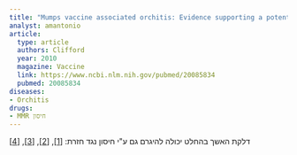 ```yaml
---
title: "Mumps vaccine associated orchitis: Evidence supporting a potential immune-mediated mechanism"
analyst: amantonio
article:
  type: article
  authors: Clifford
  year: 2010
  magazine: Vaccine
  link: https://www.ncbi.nlm.nih.gov/pubmed/20085834
  pubmed: 20085834
diseases:
- Orchitis
drugs:
- MMR חיסון
---
```


דלקת האשך בהחלט יכולה להיגרם גם ע"י חיסון נגד חזרת: [[1]](https://www.ncbi.nlm.nih.gov/pubmed/24164648), [[2]](https://www.ncbi.nlm.nih.gov/pmc/articles/PMC2647202), [[3]](https://www.ncbi.nlm.nih.gov/pubmed/7645149), [[4]](https://www.jstage.jst.go.jp/article/jpnjurol1989/93/4/93_4_577/_article)
